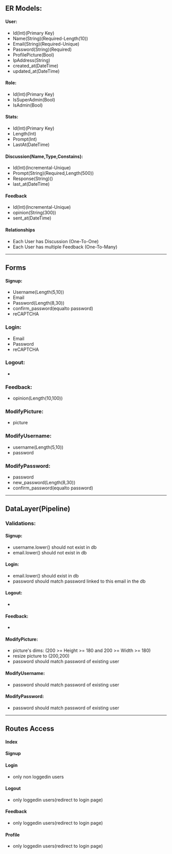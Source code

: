 ## ER Models:
#### User:
- Id(Int)(Primary Key)
- Name(String)(Required-Length(10))
- Email(String)(Required-Unique)
- Password(String)(Required)
- ProfilePicture(Bool)
- IpAddress(String)
- created_at(DateTime)
- updated_at(DateTime)

#### Role:
- Id(Int)(Primary Key)
- IsSuperAdmin(Bool)
- IsAdmin(Bool)

#### Stats:
- Id(Int)(Primary Key)
- Length(Int)
- Prompt(Int)
- LastAt(DateTime)

#### Discussion(Name,Type,Constains):
- Id(Int)(Incremental-Unique)
- Prompt(String)(Required,Length(500))
- Response(String)()
- last_at(DateTime)

#### Feedback
- Id(Int)(Incremental-Unique)
- opinion(String(300))
- sent_at(DateTime)

#### Relationships
- Each User has Discussion (One-To-One)
- Each User has multiple Feedback (One-To-Many)

----------------------------------
## Forms
#### Signup:
- Username(Length(5,10))
- Email
- Password(Length(8,30))
- confirm_password(equalto password)
- reCAPTCHA

### Login:
- Email
- Password
- reCAPTCHA

### Logout:
-     

### Feedback:
- opinion(Length(10,100))

### ModifyPicture:
- picture
        
### ModifyUsername:
- username(Length(5,10))
- password
    
### ModifyPassword:
- password
- new_password(Length(8,30))
- confirm_password(equalto password)

-------------------------------------
## DataLayer(Pipeline)
### Validations:
#### Signup:
- username.lower() should not exist in db
- email.lower() should not exist in db

#### Login:
- email.lower() should exist in db
- password should match password linked to this email in the db

#### Logout:
-  

#### Feedback:
-

#### ModifyPicture:
- picture's dims: (200 >= Height >= 180 and 200 >= Width >= 180)
- resize picture to (200,200)
- password should match password of existing user

#### ModifyUsername:
- password should match password of existing user

#### ModifyPassword:
- password should match password of existing user

---------------------------------------
## Routes Access
####  Index
        
#### Signup 

#### Login 
- only non loggedin users
    
#### Logout
- only loggedin users(redirect to login page)

#### Feedback
- only loggedin users(redirect to login page)

#### Profile
- only loggedin users(redirect to login page)